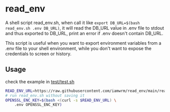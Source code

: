 # read_env

A shell script read_env.sh, 
when call it like `export DB_URL=$(bash read_env.sh .env DB_URL)`,
it will read the DB_URL value in .env file to stdout and thus exported to DB_URL, 
print an error if .env doesn't contain DB_URL.

This script is useful when you want to export environment variables from a .env file to your shell environment, while you don't want to expose the credentials to screen or history.

## Usage

check the example in [test/test.sh](test/test.sh)


```bash
READ_ENV_URL=https://raw.githubusercontent.com/iamwrm/read_env/main/read_env.sh
# run read_env.sh without saving it
OPENSSL_ENC_KEY=$(bash <(curl -s $READ_ENV_URL) \
    .env OPENSSL_ENC_KEY)
```
